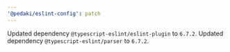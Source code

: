 ```yaml
---
'@pedaki/eslint-config': patch
---
```


Updated dependency `@typescript-eslint/eslint-plugin` to `6.7.2`.
Updated dependency `@typescript-eslint/parser` to `6.7.2`.
